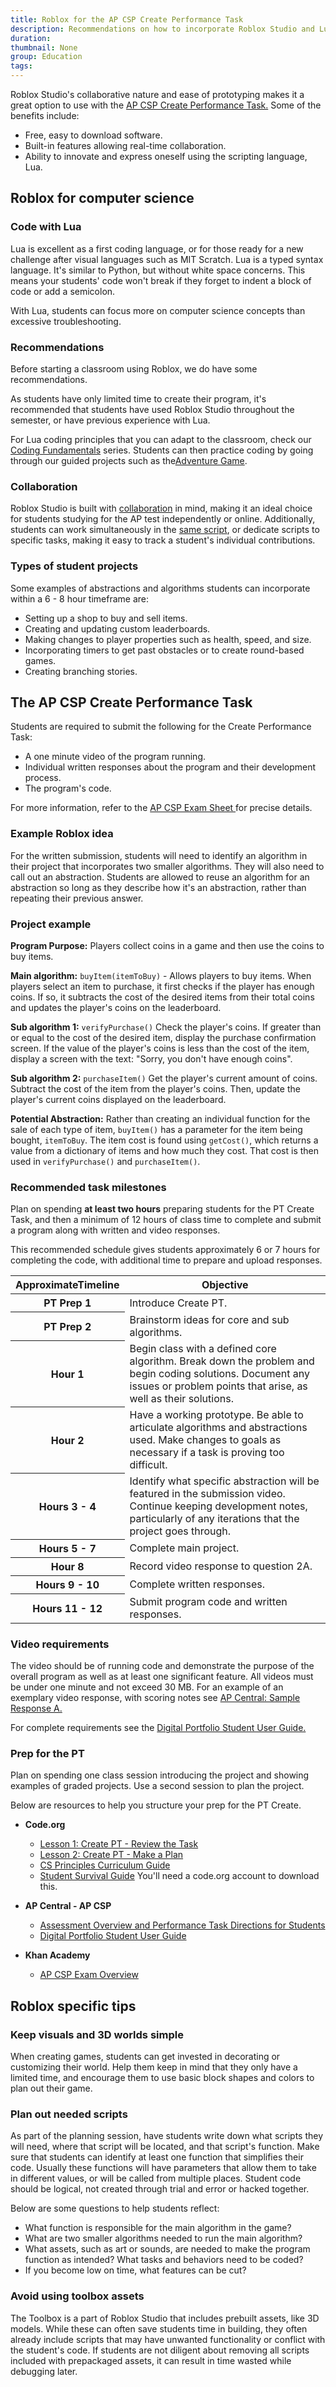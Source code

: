 ```yaml
---
title: Roblox for the AP CSP Create Performance Task
description: Recommendations on how to incorporate Roblox Studio and Lua into a classroom for use in the AP CSP Create Performance Task
duration:
thumbnail: None
group: Education
tags:
---
```


Roblox Studio's collaborative nature and ease of prototyping makes it a great option to use with the <a href="https://apcentral.collegeboard.org/courses/ap-computer-science-principles/exam?course=ap-computer-science-principles" target = "_blank">AP CSP Create Performance Task.</a> Some of the benefits include:

- Free, easy to download software.
- Built-in features allowing real-time collaboration.
- Ability to innovate and express oneself using the scripting language, Lua.

## Roblox for computer science

### Code with Lua

Lua is excellent as a first coding language, or for those ready for a new challenge after visual languages such as MIT Scratch. Lua is a typed syntax language. It's similar to Python, but without white space concerns. This means your students' code won't break if they forget to indent a block of code or add a semicolon.

With Lua, students can focus more on computer science concepts than excessive troubleshooting.

### Recommendations

Before starting a classroom using Roblox, we do have some recommendations.

As students have only limited time to create their program, it's recommended that students have used Roblox Studio throughout the semester, or have previous experience with Lua.

For Lua coding principles that you can adapt to the classroom, check our <a href="../../tutorials/fundamentals/coding-1/landing.md">Coding Fundamentals</a> series. Students can then practice coding by going through our guided projects such as the<a href="../adventure-game-series/landing.md">Adventure Game</a>.

### Collaboration

Roblox Studio is built with [collaboration](../../projects/collaboration.md) in mind, making it an ideal choice for students studying for the AP test independently or online. Additionally, students can work simultaneously in the <a href="https://www.youtube.com/watch?v=6wuZJTiwCtM&feature=emb_logo" target="_blank" rel="noopener">same script</a>, or dedicate scripts to specific tasks, making it easy to track a student's individual contributions.

### Types of student projects

Some examples of abstractions and algorithms students can incorporate within a 6 - 8 hour timeframe are:

- Setting up a shop to buy and sell items.
- Creating and updating custom leaderboards.
- Making changes to player properties such as health, speed, and size.
- Incorporating timers to get past obstacles or to create round-based games.
- Creating branching stories.

## The AP CSP Create Performance Task

Students are required to submit the following for the Create Performance Task:

- A one minute video of the program running.
- Individual written responses about the program and their development process.
- The program's code.

For more information, refer to the <a href = "https://apcentral.collegeboard.org/pdf/ap-csp-student-task-directions.pdf?course=ap-computer-science-principles" target = "_blank">AP CSP Exam Sheet </a> for precise details.

### Example Roblox idea

For the written submission, students will need to identify an algorithm in their project that incorporates two smaller algorithms. They will also need to call out an abstraction. Students are allowed to reuse an algorithm for an abstraction so long as they describe how it's an abstraction, rather than repeating their previous answer.

### Project example

**Program Purpose:** Players collect coins in a game and then use the coins to buy items.

**Main algorithm:** `buyItem(itemToBuy)` - Allows players to buy items. When players select an item to purchase, it first checks if the player has enough coins. If so, it subtracts the cost of the desired items from their total coins and updates the player's coins on the leaderboard.

**Sub algorithm 1:** `verifyPurchase()` Check the player's coins. If greater than or equal to the cost of the desired item, display the purchase confirmation screen. If the value of the player's coins is less than the cost of the item, display a screen with the text: "Sorry, you don't have enough coins".

**Sub algorithm 2:** `purchaseItem()` Get the player's current amount of coins. Subtract the cost of the item from the player's coins. Then, update the player's current coins displayed on the leaderboard.

**Potential Abstraction:** Rather than creating an individual function for the sale of each type of item, `buyItem()` has a parameter for the item being bought, `itemToBuy`. The item cost is found using `getCost()`, which returns a value from a dictionary of items and how much they cost. That cost is then used in `verifyPurchase()` and `purchaseItem()`.

### Recommended task milestones

Plan on spending **at least two hours** preparing students for the PT Create Task, and then a minimum of 12 hours of class time to complete and submit a program along with written and video responses.

This recommended schedule gives students approximately 6 or 7 hours for completing the code, with additional time to prepare and upload responses.

<table width="75%" cellpadding="18">
  <thead>
    <tr>
      <th scope="col">ApproximateTimeline     </th>
      <th scope="col">Objective</th>  
    </tr>
 </thead>

 <tbody>
  <tr>
    <th scope="row">PT Prep 1 </th>
    <td> Introduce Create PT. </td>
  </tr>

  <tr>
      <th scope="row">PT Prep 2 </th>
      <td>Brainstorm ideas for core and sub algorithms.</td>
  </tr>

   <tr>
      <th scope="row">Hour 1 </th>
      <td>Begin class with a defined core algorithm. Break down the problem and begin coding solutions. Document any issues or problem points that arise, as well as their solutions.</td>
  </tr>

<tr>
      <th scope="row">Hour 2 </th>
      <td>Have a working prototype. Be able to articulate algorithms and abstractions used. Make changes to goals as necessary if a task is proving too difficult.</td>
    </tr>

<tr>
      <th scope="row">Hours 3 - 4 </th>
      <td>Identify what specific abstraction will be featured in the submission video. Continue keeping development notes, particularly of any iterations that the project goes through. </td>
    </tr>

<tr>
      <th scope="row">Hours 5 - 7</th>
      <td>Complete main project. </td>
    </tr>

<tr>
      <th scope="row">Hour 8</th>
      <td>Record video response to question 2A. </td>
    </tr>
<tr>
      <th scope="row">Hours 9 - 10</th>
      <td>Complete written responses. </td>
</tr>
<tr>
      <th scope="row">Hours 11 - 12</th>
      <td>Submit program code and written responses. </td>
    </tr>

  </tbody>
</table>

### Video requirements

The video should be of running code and demonstrate the purpose of the overall program as well as at least one significant feature. All videos must be under one minute and not exceed 30 MB.
For an example of an exemplary video response, with scoring notes see <a href="https://apcentral.collegeboard.org/courses/ap-computer-science-principles/classroom-resources/create-applications-ideas-sample-response-a" target= "_blank"> AP Central: Sample Response A. </a>

For complete requirements see the <a href ="https://apstudents.collegeboard.org/ap/2019-07/digital-portfolio-student-user-guide-apcsp.pdf" target = "_blank">Digital Portfolio Student User Guide.</a>

### Prep for the PT

Plan on spending one class session introducing the project and showing examples of graded projects. Use a second session to plan the project.

Below are resources to help you structure your prep for the PT Create.

<ul>
<li><b>Code.org</b></li>
<ul>
<li><a href="https://curriculum.code.org/csp-19/csp-create/1/" target="_blank" rel="noopener">Lesson 1: Create PT - Review the Task</a> </li>
<li><a href="https://curriculum.code.org/csp-19/csp-create/2/" target="_blank" rel="noopener">Lesson 2:  Create PT - Make a Plan</a></li>
<li><a href="https://docs.google.com/document/d/1ZVzF_-cON8pjDVUOZjVk32y4flCMXugcrA6gFeWDHzE/preview#heading=h.rgibzjtvyu24" target="_blank" rel="noopener">CS Principles Curriculum Guide</a></li>
<li><a href="https://studio.code.org/s/csp-create-2018/stage/2/puzzle/1?viewAs=Teacher" target="_blank" rel="noopener">Student Survival Guide</a> You'll need a code.org account to download this.</li>
</ul>
</ul>

<ul>
<li><b>AP Central - AP CSP</b></li>
<ul>
<li> <a href="https://apcentral.collegeboard.org/pdf/ap-csp-student-task-directions.pdf?course=ap-computer-science-principles" target="_blank" rel="noopener">Assessment Overview and Performance Task Directions for Students</a></li>
<li><a href="https://apstudents.collegeboard.org/ap/2019-07/digital-portfolio-student-user-guide-apcsp.pdf" target="_blank" rel="noopener">Digital Portfolio Student User Guide </a></li>
</ul>
</ul>

<ul>
<li><b>Khan Academy</b></li>
<ul>
<li><a href="https://www.khanacademy.org/computing/ap-computer-science-principles/ap-csp-exam-preparation/prepare-for-the-2019-ap-cs-p-exam/a/ap-cs-p-exam-format" target="blank"> AP CSP Exam Overview </a></li>
</ul>
</ul>

## Roblox specific tips

### Keep visuals and 3D worlds simple

When creating games, students can get invested in decorating or customizing their world. Help them keep in mind that they only have a limited time, and encourage them to use basic block shapes and colors to plan out their game.

### Plan out needed scripts

As part of the planning session, have students write down what scripts they will need, where that script will be located, and that script's function. Make sure that students can identify at least one function that simplifies their code. Usually these functions will have parameters that allow them to take in different values, or will be called from multiple places. Student code should be logical, not created through trial and error or hacked together.

Below are some questions to help students reflect:

- What function is responsible for the main algorithm in the game?
- What are two smaller algorithms needed to run the main algorithm?
- What assets, such as art or sounds, are needed to make the program function as intended? What tasks and behaviors need to be coded?
- If you become low on time, what features can be cut?

### Avoid using toolbox assets

The Toolbox is a part of Roblox Studio that includes prebuilt assets, like 3D models. While these can often save students time in building, they often already include scripts that may have unwanted functionality or conflict with the student's code. If students are not diligent about removing all scripts included with prepackaged assets, it can result in time wasted while debugging later.
